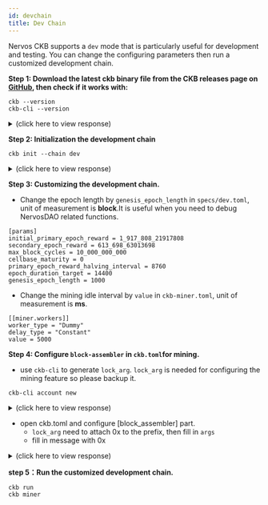 ```yaml
---
id: devchain
title: Dev Chain
---
```


Nervos CKB supports a `dev` mode that is particularly useful for development and testing. You can change the configuring parameters then run a customized development chain.

**Step 1: Download the latest ckb binary file from the CKB releases page on [GitHub](https://github.com/nervosnetwork/ckb/releases), then check if it works with:**

```
ckb --version 
ckb-cli --version
```

<details>
<summary>(click here to view response)</summary>
```bash
ckb 0.25.2 (dda4ed9 2019-11-17)
ckb-cli 0.25.2 (6ca7bbb 2019-11-17)
```
</details>

**Step 2: Initialization the development chain**

```
ckb init --chain dev
```
<details>
<summary>(click here to view response)</summary>
```bash
WARN: mining feature is disabled because of lacking the block assembler config options
Initialized CKB directory in /Users/zengbing/Documents/work/ckb_v0.25.2_x86_64-apple-darwin
create specs/dev.toml
create ckb.toml
create ckb-miner.toml
```
</details>

**Step 3: Customizing the development chain.**

* Change the epoch length by `genesis_epoch_length` in `specs/dev.toml`, unit of measurement is **block**.It is useful when you need to debug NervosDAO related functions.

```
[params]
initial_primary_epoch_reward = 1_917_808_21917808
secondary_epoch_reward = 613_698_63013698
max_block_cycles = 10_000_000_000
cellbase_maturity = 0
primary_epoch_reward_halving_interval = 8760
epoch_duration_target = 14400
genesis_epoch_length = 1000
```
* Change the mining idle interval by `value` in `ckb-miner.toml`, unit of measurement is **ms**.

```
[[miner.workers]]
worker_type = "Dummy"
delay_type = "Constant"
value = 5000
```
**Step 4: Configure `block-assembler` in `ckb.toml`for mining.**
* use `ckb-cli` to generate `lock_arg`. `lock_arg` is needed for configuring the mining feature so please backup it.
```
ckb-cli account new
```
<details>
<summary>(click here to view response)</summary>
```bash
Your new account is locked with a password. Please give a password. Do not forget this password.
Password: 
Repeat password: 
address:
  mainnet: ckb1qyqwge8mnj02una3f94akmqlyfvps5qnk4msls5c5d
  testnet: ckt1qyqwge8mnj02una3f94akmqlyfvps5qnk4msz428c3
lock_arg: e464fb9c9eae4fb1496bdb6c1f2258185013b577
lock_hash: ~
```
</details>

* open ckb.toml and configure [block_assembler] part. 
    * `lock_arg` need to attach 0x to the prefix, then fill in `args`
    * fill in message with 0x

<details>
<summary>(click here to view response)</summary>
```bash
#
#     ckb cli secp256k1-lock <pubkey> --format cmd
#
# The two commands can be combined together:
#
#     ckb init $(ckb cli secp256k1-lock <pubkey> --format cmd)
#
# secp256k1_blake160_sighash_all example:
 [block_assembler]
 code_hash = "0x9bd7e06f3ecf4be0f2fcd2188b23f1b9fcc88e5d4b65a8637b17723bbda3cce8"
 args = "0xe464fb9c9eae4fb1496bdb6c1f2258185013b577"
 hash_type = "type"
 message = "0x"
```
</details>

**step 5：Run the customized development chain.**

```
ckb run
ckb miner
```
